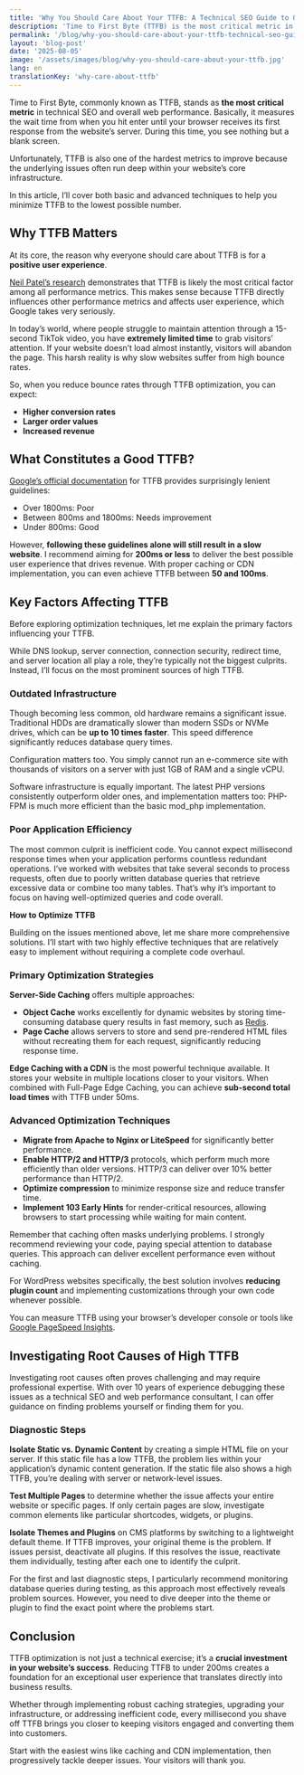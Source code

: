 ```yaml
---
title: 'Why You Should Care About Your TTFB: A Technical SEO Guide to Optimization'
description: 'Time to First Byte (TTFB) is the most critical metric in technical SEO and web performance. Learn optimization strategies to improve TTFB and boost conversions.'
permalink: '/blog/why-you-should-care-about-your-ttfb-technical-seo-guide-to-optimization/'
layout: 'blog-post'
date: '2025-08-05'
image: '/assets/images/blog/why-you-should-care-about-your-ttfb.jpg'
lang: en
translationKey: 'why-care-about-ttfb'
---
```


Time to First Byte, commonly known as TTFB, stands as **the most critical metric** in technical SEO and overall web performance. Basically, it measures the wait time from when you hit enter until your browser receives its first response from the website’s server. During this time, you see nothing but a blank screen.

Unfortunately, TTFB is also one of the hardest metrics to improve because the underlying issues often run deep within your website’s core infrastructure.

In this article, I’ll cover both basic and advanced techniques to help you minimize TTFB to the lowest possible number.

## **Why TTFB Matters**

At its core, the reason why everyone should care about TTFB is for a **positive user experience**.

[Neil Patel’s research](https://neilpatel.com/blog/does-speed-impact-rankings/) demonstrates that TTFB is likely the most critical factor among all performance metrics. This makes sense because TTFB directly influences other performance metrics and affects user experience, which Google takes very seriously.

In today’s world, where people struggle to maintain attention through a 15-second TikTok video, you have **extremely limited time** to grab visitors’ attention. If your website doesn’t load almost instantly, visitors will abandon the page. This harsh reality is why slow websites suffer from high bounce rates.

So, when you reduce bounce rates through TTFB optimization, you can expect:

- **Higher conversion rates**
- **Larger order values**
- **Increased revenue**

## **What Constitutes a Good TTFB?**

[Google’s official documentation](https://web.dev/articles/optimize-ttfb) for TTFB provides surprisingly lenient guidelines:

- Over 1800ms: Poor
- Between 800ms and 1800ms: Needs improvement
- Under 800ms: Good

However, **following these guidelines alone will still result in a slow website**. I recommend aiming for **200ms or less** to deliver the best possible user experience that drives revenue. With proper caching or CDN implementation, you can even achieve TTFB between **50 and 100ms**.

## **Key Factors Affecting TTFB**

Before exploring optimization techniques, let me explain the primary factors influencing your TTFB.

While DNS lookup, server connection, connection security, redirect time, and server location all play a role, they’re typically not the biggest culprits. Instead, I’ll focus on the most prominent sources of high TTFB.

### **Outdated Infrastructure**

Though becoming less common, old hardware remains a significant issue. Traditional HDDs are dramatically slower than modern SSDs or NVMe drives, which can be **up to 10 times faster**. This speed difference significantly reduces database query times.

Configuration matters too. You simply cannot run an e-commerce site with thousands of visitors on a server with just 1GB of RAM and a single vCPU.

Software infrastructure is equally important. The latest PHP versions consistently outperform older ones, and implementation matters too: PHP-FPM is much more efficient than the basic mod_php implementation.

### **Poor Application Efficiency**

The most common culprit is inefficient code. You cannot expect millisecond response times when your application performs countless redundant operations. I’ve worked with websites that take several seconds to process requests, often due to poorly written database queries that retrieve excessive data or combine too many tables. That’s why it’s important to focus on having well-optimized queries and code overall.

**How to Optimize TTFB**

Building on the issues mentioned above, let me share more comprehensive solutions. I’ll start with two highly effective techniques that are relatively easy to implement without requiring a complete code overhaul.

### **Primary Optimization Strategies**

**Server-Side Caching** offers multiple approaches:

- **Object Cache** works excellently for dynamic websites by storing time-consuming database query results in fast memory, such as [Redis](https://redis.io/).
- **Page Cache** allows servers to store and send pre-rendered HTML files without recreating them for each request, significantly reducing response time.

**Edge Caching with a CDN** is the most powerful technique available. It stores your website in multiple locations closer to your visitors. When combined with Full-Page Edge Caching, you can achieve **sub-second total load times** with TTFB under 50ms.

### **Advanced Optimization Techniques**

- **Migrate from Apache to Nginx or LiteSpeed** for significantly better performance.
- **Enable HTTP/2 and HTTP/3** protocols, which perform much more efficiently than older versions. HTTP/3 can deliver over 10% better performance than HTTP/2.
- **Optimize compression** to minimize response size and reduce transfer time.
- **Implement 103 Early Hints** for render-critical resources, allowing browsers to start processing while waiting for main content.

Remember that caching often masks underlying problems. I strongly recommend reviewing your code, paying special attention to database queries. This approach can deliver excellent performance even without caching.

For WordPress websites specifically, the best solution involves **reducing plugin count** and implementing customizations through your own code whenever possible.

You can measure TTFB using your browser’s developer console or tools like [Google PageSpeed Insights](https://pagespeed.web.dev/).

## **Investigating Root Causes of High TTFB**

Investigating root causes often proves challenging and may require professional expertise. With over 10 years of experience debugging these issues as a technical SEO and web performance consultant, I can offer guidance on finding problems yourself or finding them for you.

### **Diagnostic Steps**

**Isolate Static vs. Dynamic Content** by creating a simple HTML file on your server. If this static file has a low TTFB, the problem lies within your application’s dynamic content generation. If the static file also shows a high TTFB, you’re dealing with server or network-level issues.

**Test Multiple Pages** to determine whether the issue affects your entire website or specific pages. If only certain pages are slow, investigate common elements like particular shortcodes, widgets, or plugins.

**Isolate Themes and Plugins** on CMS platforms by switching to a lightweight default theme. If TTFB improves, your original theme is the problem. If issues persist, deactivate all plugins. If this resolves the issue, reactivate them individually, testing after each one to identify the culprit.

For the first and last diagnostic steps, I particularly recommend monitoring database queries during testing, as this approach most effectively reveals problem sources. However, you need to dive deeper into the theme or plugin to find the exact point where the problems start.

## **Conclusion**

TTFB optimization is not just a technical exercise; it’s a **crucial investment in your website’s success**. Reducing TTFB to under 200ms creates a foundation for an exceptional user experience that translates directly into business results.

Whether through implementing robust caching strategies, upgrading your infrastructure, or addressing inefficient code, every millisecond you shave off TTFB brings you closer to keeping visitors engaged and converting them into customers.

Start with the easiest wins like caching and CDN implementation, then progressively tackle deeper issues. Your visitors will thank you.
